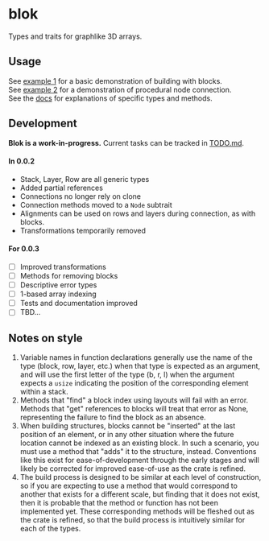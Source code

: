 
# blok
Types and traits for graphlike 3D arrays.

## Usage
See [example 1](/example/1.rs) for a basic demonstration of building with blocks. <br>
See [example 2](/example/2.rs) for a demonstration of procedural node connection. <br>
See the [docs](https://docs.rs/blok/latest/blok/) for explanations of specific types and methods.

## Development
**Blok is a work-in-progress.** Current tasks can be tracked in [TODO.md](/TODO.md). <br>
#### In 0.0.2 
- Stack, Layer, Row are all generic types
- Added partial references
- Connections no longer rely on clone 
- Connection methods moved to a `Node` subtrait
- Alignments can be used on rows and layers during connection, as with blocks.
- Transformations temporarily removed
#### For 0.0.3 
- [ ] Improved transformations
- [ ] Methods for removing blocks 
- [ ] Descriptive error types
- [ ] 1-based array indexing
- [ ] Tests and documentation improved
- [ ] TBD...

## Notes on style
1. Variable names in function declarations generally use the name of the type
(block, row, layer, etc.) when that type is expected as an argument, 
and will use the first letter of the type (b, r, l) 
when the argument expects a `usize` indicating the position 
of the corresponding element within a stack.
2. Methods that "find" a block index using layouts will fail with an error.
Methods that "get" references to blocks will treat that error as None,
representing the failure to find the block as an absence.
3. When building structures, blocks cannot be "inserted" at the last position of an element,
or in any other situation where the future location cannot be indexed as an existing block.
In such a scenario, you must use a method that "adds" it to the structure, instead.
Conventions like this exist for ease-of-development through the early stages
and will likely be corrected for improved ease-of-use as the crate is refined.
4. The build process is designed to be similar at each level of construction,
so if you are expecting to use a method that would correspond to another 
that exists for a different scale, but finding that it does not exist,
then it is probable that the method or function has not been implemented yet.
These corresponding methods will be fleshed out as the crate is refined, 
so that the build process is intuitively similar for each of the types.

